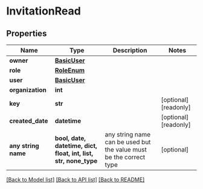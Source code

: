 # InvitationRead


## Properties
Name | Type | Description | Notes
------------ | ------------- | ------------- | -------------
**owner** | [**BasicUser**](BasicUser.md) |  | 
**role** | [**RoleEnum**](RoleEnum.md) |  | 
**user** | [**BasicUser**](BasicUser.md) |  | 
**organization** | **int** |  | 
**key** | **str** |  | [optional] [readonly] 
**created_date** | **datetime** |  | [optional] [readonly] 
**any string name** | **bool, date, datetime, dict, float, int, list, str, none_type** | any string name can be used but the value must be the correct type | [optional]

[[Back to Model list]](../README.md#documentation-for-models) [[Back to API list]](../README.md#documentation-for-api-endpoints) [[Back to README]](../README.md)


